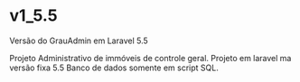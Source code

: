# v1_5.5
Versão do GrauAdmin em Laravel 5.5

Projeto Administrativo de immóveis de controle geral.
Projeto em laravel ma versão fixa 5.5
Banco de dados somente em script SQL.
